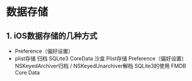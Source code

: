 # 数据存储

## 1. iOS数据存储的几种方式
- Preference（偏好设置）
- plist存储
归档
SQLite3
CoreData
沙盒
Plist存储
Preference（偏好设置）
NSKeyedArchiver归档 / NSKeyedUnarchiver解档
SQLite3的使用
FMDB
Core Data